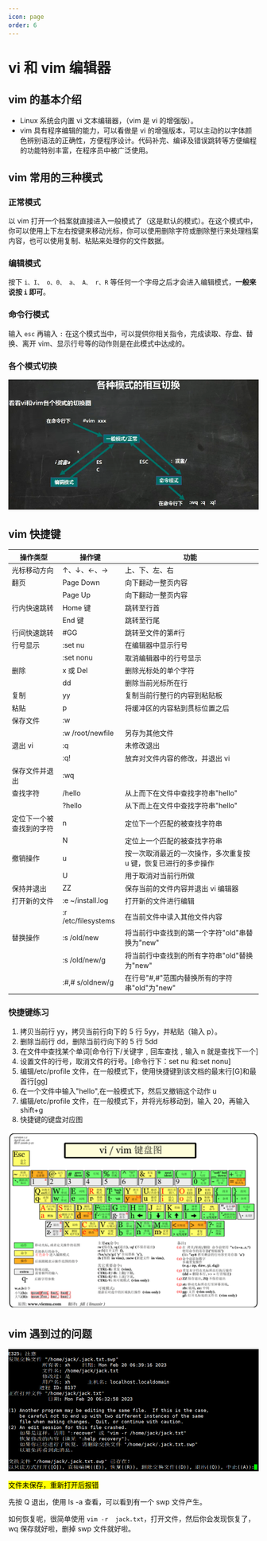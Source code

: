 ```yaml
---
icon: page
order: 6
---
```

# vi 和 vim 编辑器

## vim 的基本介绍

-   Linux 系统会内置 vi 文本编辑器，（vim 是 vi 的增强版）。
-   vim 具有程序编辑的能力，可以看做是 vi 的增强版本，可以主动的以字体颜色辨别语法的正确性，方便程序设计。代码补完、编译及错误跳转等方便编程的功能特别丰富，在程序员中被广泛使用。

## vim 常用的三种模式

### 正常模式

以 vim 打开一个档案就直接进入一般模式了（这是默认的模式）。在这个模式中，你可以使用上下左右按键来移动光标，你可以使用删除字符或删除整行来处理档案内容，也可以使用复制、粘贴来处理你的文件数据。

### 编辑模式

按下 `i、I、 o、0、 a、 A、 r、R` 等任何一个字母之后才会进入编辑模式，**一般来说按 `i` 即可**。

### 命令行模式

输入 `esc` 再输入 `:` 在这个模式当中，可以提供你相关指令，完成读取、存盘、替换、离开 vim、显示行号等的动作则是在此模式中达成的。

### 各个模式切换

![image-20230416194508581](./assets/image-20230416194508581.png)

## vim 快捷键

| 操作类型                 | 操作键              | 功能                                                            |
| ------------------------ | ------------------- | --------------------------------------------------------------- |
| 光标移动方向             | ↑、↓、←、→          | 上、下、左、右                                                  |
| 翻页                     | Page Down           | 向下翻动一整页内容                                              |
|                          | Page Up             | 向下翻动一整页内容                                              |
| 行内快速跳转             | Home 键             | 跳转至行首                                                      |
|                          | End 键              | 跳转至行尾                                                      |
| 行间快速跳转             | #GG                 | 跳转至文件的第#行                                               |
| 行号显示                 | :set nu             | 在编辑器中显示行号                                              |
|                          | :set nonu           | 取消编辑器中的行号显示                                          |
| 删除                     | x 或 Del            | 删除光标处的单个字符                                            |
|                          | dd                  | 删除当前光标所在行                                              |
| 复制                     | yy                  | 复制当前行整行的内容到粘贴板                                    |
| 粘贴                     | p                   | 将缓冲区的内容粘到贯标位置之后                                  |
| 保存文件                 | :w                  |                                                                 |
|                          | :w /root/newfile    | 另存为其他文件                                                  |
| 退出 vi                  | :q                  | 未修改退出                                                      |
|                          | :q!                 | 放弃对文件内容的修改，并退出 vi                                 |
| 保存文件并退出           | :wq                 |                                                                 |
| 查找字符                 | /hello              | 从上而下在文件中查找字符串"hello"                               |
|                          | ?hello              | 从下而上在文件中查找字符串"hello"                               |
| 定位下一个被查找到的字符 | n                   | 定位下一个匹配的被查找字符串                                    |
|                          | N                   | 定位上一个匹配的被查找字符串                                    |
| 撤销操作                 | u                   | 按一次取消最近的一次操作，多次重复按 u 键，恢复已进行的多步操作 |
|                          | U                   | 用于取消对当前行所做                                            |
| 保持并退出               | ZZ                  | 保存当前的文件内容并退出 vi 编辑器                              |
| 打开新的文件             | :e ~/install.log    | 打开新的文件进行编辑                                            |
|                          | :r /etc/filesystems | 在当前文件中读入其他文件内容                                    |
| 替换操作                 | :s /old/new         | 将当前行中查找到的第一个字符"old"串替换为"new"                  |
|                          | :s /old/new/g       | 将当前行中查找到的所有字符串"old"替换为"new"                    |
|                          | :#,# s/oldnew/g     | 在行号"#,#"范围内替换所有的字符串"old"为"new"                   |

### 快捷键练习

1. 拷贝当前行 yy，拷贝当前行向下的 5 行 5yy，并粘贴（输入 p）。
2. 删除当前行 dd，删除当前行向下的 5 行 5dd
3. 在文件中查找某个单词[命令行下/关键字﹐回车查找﹐输入 n 就是查找下一个]
4. 设置文件的行号，取消文件的行号。[命令行下：set nu 和:set nonu]
5. 编辑/etc/profile 文件，在一般模式下，使用快捷键到该文档的最末行[G]和最首行[gg]
6. 在一个文件中输入"hello",在一般模式下，然后又撤销这个动作 u
7. 编辑/etc/profile 文件，在一般模式下，并将光标移动到，输入 20，再输入 shift+g
8. 快捷键的键盘对应图

![image-20230416194513598](./assets/image-20230416194513598.png)

## vim 遇到过的问题

![image-20230416194517890](./assets/image-20230416194517890.png)

<mark>文件未保存，重新打开后报错</mark>

先按 Q 退出，使用 ls -a 查看，可以看到有一个 swp 文件产生。

如何恢复呢，很简单使用 `vim -r  jack.txt`，打开文件，然后你会发现恢复了，wq 保存就好啦，删掉 swp 文件就好啦。
